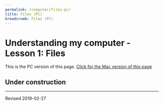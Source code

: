 ```yaml
---
permalink: /computer/files-pc/
title: Files (PC)
breadcrumb: Files (PC)
---
```


# Understanding my computer - Lesson 1: Files

This is the PC version of this page.  [Click for the Mac version of this page](../files-mac/)

## Under construction

----
Revised 2019-02-27
